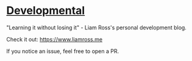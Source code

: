 # [Developmental](https://liamross.me/)

"Learning it without losing it" - Liam Ross's personal development blog.

Check it out: https://www.liamross.me

If you notice an issue, feel free to open a PR.
